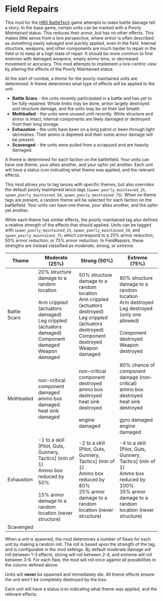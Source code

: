 # Field Repairs
This mod for the [HBS BattleTech](http://battletechgame.com/) game attempts to make battle damage tell a story. In the base game, certain units can be marked with a _Poorly Maintained_ status. This reduces their armor, but has no other effects. This makes little sense from a lore perspective, where armor is often described as something easily salvaged and quickly applied, even in the field. Internal structure, weapons, and other components are much harder to repair in the field or to keep at a high state of repair. It should be more common to find enemies with damaged weapons, empty ammo bins, or decreased movement or accuracy. This mod attempts to implement a lore-centric view by altering the effects of the Poorly Maintained status.

At the start of combat, a _theme_ for the poorly maintained units are determined. A theme determines what type of effects will be applied to the unit. 

* **Battle Scars** - the units recently participated in a battle and has yet to be fully repaired. Whole limbs may be done, armor largely destroyed and structure damage, and the units may be on their last breath.
* **Mothballed** - the units were unused until recently. While structure and armor is intact, internal components are likely damaged or destroyed from their long storage.
* **Exhaustion** - the units have been on a long patrol or been through light skirmishes. Their ammo is depleted and their some armor damage will be present. 
* **Scavenged** - the units were pulled from a scrapyard and are heavily damaged. 

A theme is determined for each faction on the battlefield. Your units can have one theme, your allies another, and your opfor yet another. Each unit will have a status icon indicating what theme was applied, and the relevant effects.

This mod allows you to tag lances with specific themes, but also overrides the default poorly maintained lance tags (`spawn_poorly_maintained_25`, `spawn_poorly_maintained_50`, `spawn_poorly_maintained_75`). When no theme tags are present, a random theme will be selected for each faction on the battlefield. Your units can have one theme, your allies another, and the opfor yet another.

While each theme has similar effects, the poorly maintained tag also defines a relative strength of the effects that should applied. Units can be tagged with `spawn_poorly_maintained_25`, `spawn_poorly_maintained_50`, and `spawn_poorly_maintained_75`, which correspond to a 25% armor reduction, 50% armor reduction, or 75% armor reduction. In _FieldRepairs_, these strengths are instead classified as _moderate_, _strong_, or _extreme_. 

| Theme        | Moderate (25%)                                               | Strong (50%)                                                 | Extreme (75%)                                                |
| ------------ | ------------------------------------------------------------ | ------------------------------------------------------------ | ------------------------------------------------------------ |
| Battle Scars | 20% structure damage to a random location<br /><br />Arm crippled (actuators damaged)<br />Leg crippled (actuators damaged)<br />Component damaged<br />Weapon damaged | 50% structure damage to a random location<br />Arm crippled (actuators destroyed)<br />Leg crippled (actuators destroyed)<br />Component destroyed<br />Weapon damaged | 80% structure damage to a random location<br />Arm destroyed<br />Leg destroyed (only one allowed)<br /><br />Component destroyed<br />Weapon destroyed |
| Mothballed   | non-critical component damaged<br />ammo box damaged<br />heat sink damaged<br /> | non-critical component destroyed<br />ammo box destroyed<br />heat sink destroyed<br /><br />engine damaged | 80% chance of component damage (non-critical)<br />ammo box destroyed<br />heat sink destroyed<br /><br />gyro damaged<br />engine damaged |
| Exhaustion   | -1 to a skill [Pilot, Guts, Gunnery, Tactics] (min of 1)<br />Ammo box reduced by 50%<br /><br />15% armor damage to a random location (never structure)<br /> | -2 to a skill [Pilot, Guts, Gunnery, Tactics] (min of 1)<br />Ammo box reduced by 80%<br />25% armor damage to a random location (never structure) | -4 to a skill [Pilot, Guts, Gunnery, Tactics] (min of 1)<br />Ammo box reduced by 100%<br />35% armor damage to a random location (never structure) |
| Scavenged    |                                                              |                                                              |                                                              |

When a unit is spawned, the mod determines a number of flaws for each unit by making a random roll. The roll is based upon the strength of the tag, and is configurable in the mod settings. By default moderate damage will roll between 1-3 effects, strong will roll between 2-4, and extreme will roll between 3-6. For each flaw, the mod will roll once against all possibilities in the column defined above.

Units will **never** be spawned and immediately die. All theme effects ensure the unit won't be completely destroyed by the loss.

 Each unit will have a status icon indicating what theme was applied, and the relevant effects.
